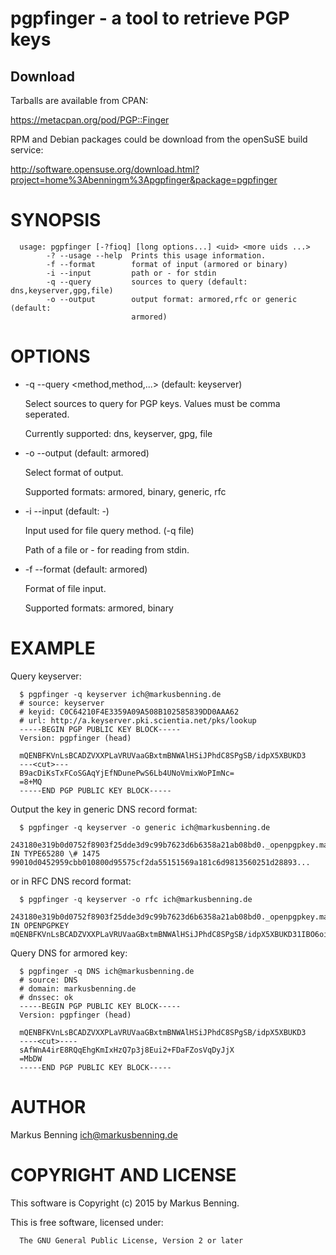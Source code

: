 # pgpfinger - a tool to retrieve PGP keys

## Download

Tarballs are available from CPAN:

https://metacpan.org/pod/PGP::Finger

RPM and Debian packages could be download from the openSuSE build service:

http://software.opensuse.org/download.html?project=home%3Abenningm%3Apgpfinger&package=pgpfinger

# SYNOPSIS


```
  usage: pgpfinger [-?fioq] [long options...] <uid> <more uids ...>
        -? --usage --help  Prints this usage information.
        -f --format        format of input (armored or binary)
        -i --input         path or - for stdin
        -q --query         sources to query (default: dns,keyserver,gpg,file)
        -o --output        output format: armored,rfc or generic (default:
                           armored)
```
# OPTIONS

 * -q --query <method,method,...> (default: keyserver)
   
   Select sources to query for PGP keys. Values must be comma seperated.
   
   Currently supported: dns, keyserver, gpg, file
 * -o --output <format> (default: armored)
   
   Select format of output.
  
   Supported formats: armored, binary, generic, rfc
 * -i --input <file> (default: -)
   
   Input used for file query method. (-q file)
   
   Path of a file or - for reading from stdin.
 * -f --format <format> (default: armored)
   
   Format of file input.
   
   Supported formats: armored, binary

# EXAMPLE

Query keyserver:


```
  $ pgpfinger -q keyserver ich@markusbenning.de
  # source: keyserver
  # keyid: C0C64210F4E3359A09A508B102585839DD0AAA62
  # url: http://a.keyserver.pki.scientia.net/pks/lookup
  -----BEGIN PGP PUBLIC KEY BLOCK-----
  Version: pgpfinger (head)
  
  mQENBFKVnLsBCADZVXXPLaVRUVaaGBxtmBNWAlHSiJPhdC8SPgSB/idpX5XBUKD3
  ---<cut>---
  B9acDiKsTxFCoSGAqYjEfNDunePwS6Lb4UNoVmixWoPImNc=
  =8+MQ
  -----END PGP PUBLIC KEY BLOCK-----
```
Output the key in generic DNS record format:


```
  $ pgpfinger -q keyserver -o generic ich@markusbenning.de
  243180e319b0d0752f8903f25dde3d9c99b7623d6b6358a21ab08bd0._openpgpkey.markusbenning.de. IN TYPE65280 \# 1475 99010d0452959cbb010800d95575cf2da55151569a181c6d9813560251d28893...
```
or in RFC DNS record format:


```
  $ pgpfinger -q keyserver -o rfc ich@markusbenning.de
  243180e319b0d0752f8903f25dde3d9c99b7623d6b6358a21ab08bd0._openpgpkey.markusbenning.de. IN OPENPGPKEY  mQENBFKVnLsBCADZVXXPLaVRUVaaGBxtmBNWAlHSiJPhdC8SPgSB/idpX5XBUKD31IBO6oisixb3tLaQsSsz/tP+8x+ynzS3Gi9NyHXassy+8k5eqxiyzn9aXqAOIT2yIaDyVQb9F37z2j...
```
Query DNS for armored key:


```
  $ pgpfinger -q DNS ich@markusbenning.de
  # source: DNS
  # domain: markusbenning.de
  # dnssec: ok
  -----BEGIN PGP PUBLIC KEY BLOCK-----
  Version: pgpfinger (head)
  
  mQENBFKVnLsBCADZVXXPLaVRUVaaGBxtmBNWAlHSiJPhdC8SPgSB/idpX5XBUKD3
  ----<cut>----
  sAfWnA4irE8RQqEhgKmIxHzQ7p3j8Eui2+FDaFZosVqDyJjX
  =MbDW
  -----END PGP PUBLIC KEY BLOCK-----
```
# AUTHOR

Markus Benning <ich@markusbenning.de>

# COPYRIGHT AND LICENSE

This software is Copyright (c) 2015 by Markus Benning.

This is free software, licensed under:


```
  The GNU General Public License, Version 2 or later
```

